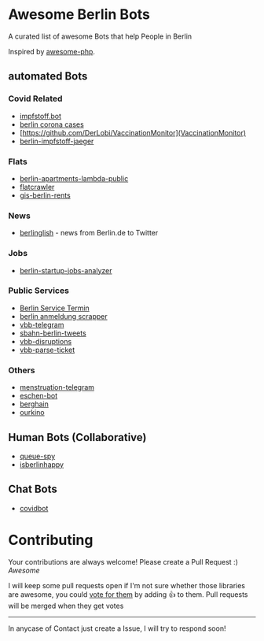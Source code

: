 # Awesome Berlin Bots 

A curated list of awesome Bots that help People in Berlin

Inspired by [awesome-php](https://github.com/ziadoz/awesome-php).

## automated Bots  
### Covid Related  
- [impfstoff.bot](https://github.com/guicheffer/impfstoff.bot)
- [berlin corona cases](https://github.com/knudmoeller/berlin_corona_cases)
- [https://github.com/DerLobi/VaccinationMonitor](VaccinationMonitor)
- [berlin-impfstoff-jaeger](https://github.com/eltalkarim/berlin-impfstoff-jaeger)

### Flats  
- [berlin-apartments-lambda-public](https://github.com/AvraamMavridis/berlin-apartments-lambda-public)
- [flatcrawler](https://github.com/grandchild/flatcrawler)
- [gis-berlin-rents](https://github.com/pawod/gis-berlin-rents)

### News
- [berlinglish](https://github.com/viniciuskneves/berlinglish) - news from Berlin.de to Twitter

### Jobs
- [berlin-startup-jobs-analyzer](https://github.com/dstoianov/berlin-startup-jobs-analyzer)

### Public Services  
- [Berlin Service Termin](https://github.com/inverse/termin)
- [berlin anmeldung scrapper](https://github.com/dgmora/berlin_anmeldung_scrapper)
- [vbb-telegram](https://github.com/derhuerst/vbb-telegram)
- [sbahn-berlin-tweets](https://github.com/derhuerst/sbahn-berlin-tweets)
- [vbb-disruptions](https://github.com/derhuerst/vbb-disruptions)
- [vbb-parse-ticket](https://github.com/derhuerst/vbb-parse-ticket)

### Others  
- [menstruation-telegram](https://github.com/kmein/menstruation-telegram)
- [eschen-bot](https://github.com/derhuerst/eschen-bot)
- [berghain](https://github.com/ewenme/berghain)
- [ourkino](https://github.com/diurnalist/ourkino)
 
## Human Bots (Collaborative) 
- [queue-spy](https://github.com/rafaelfcsouza/queue-spy)
- [isberlinhappy](https://github.com/jdennes/isberlinhappy)

## Chat Bots
- [covidbot](https://github.com/eknoes/covidbot)

# Contributing

Your contributions are always welcome! Please create a Pull Request :) *Awesome*

I will keep some pull requests open if I'm not sure whether those libraries are awesome, you could [vote for them](https://github.com/conradkirschner/awesome-bots-berlin/pulls) by adding :+1: to them. Pull requests will be merged when they get votes 

- - -
In anycase of Contact just create a Issue, I will try to respond soon!
